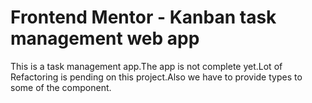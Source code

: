 # Frontend Mentor - Kanban task management web app

This is a task management app.The app is not complete yet.Lot of Refactoring is pending on this project.Also we have to provide types to some of the component.



